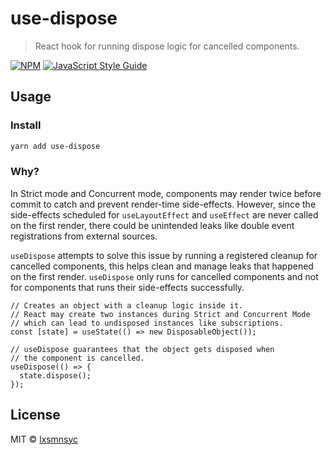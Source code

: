 # use-dispose

> React hook for running dispose logic for cancelled components.

[![NPM](https://img.shields.io/npm/v/use-dispose.svg)](https://www.npmjs.com/package/use-dispose) [![JavaScript Style Guide](https://badgen.net/badge/code%20style/airbnb/ff5a5f?icon=airbnb)](https://github.com/airbnb/javascript)

## Usage

### Install

```bash
yarn add use-dispose
```

### Why?

In Strict mode and Concurrent mode, components may render twice before commit to catch and prevent render-time side-effects. However, since the side-effects scheduled for `useLayoutEffect` and `useEffect` are never called on the first render, there could be unintended leaks like double event registrations from external sources.

`useDispose` attempts to solve this issue by running a registered cleanup for cancelled components, this helps clean and manage leaks that happened on the first render. `useDispose` only runs for cancelled components and not for components that runs their side-effects successfully.

```tsx
// Creates an object with a cleanup logic inside it.
// React may create two instances during Strict and Concurrent Mode
// which can lead to undisposed instances like subscriptions.
const [state] = useState(() => new DisposableObject());

// useDispose guarantees that the object gets disposed when
// the component is cancelled.
useDispose(() => {
  state.dispose();
});
```

## License

MIT © [lxsmnsyc](https://github.com/lxsmnsyc)